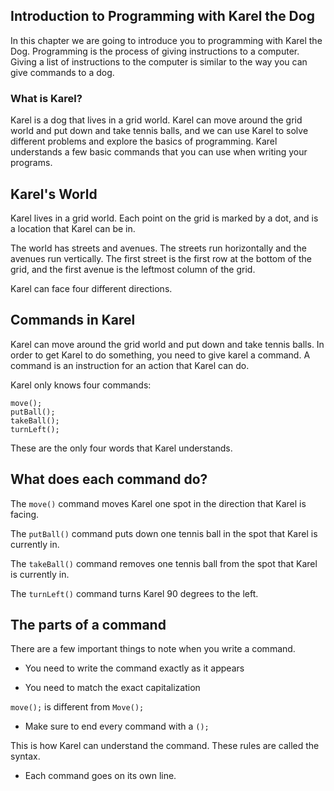 ## Introduction to Programming with Karel the Dog

In this chapter we are going to introduce you to programming with Karel the Dog. Programming is the process of
giving instructions to a computer. Giving a list of instructions to the computer is similar to the way you can give commands to a dog.

### What is Karel?

Karel is a dog that lives in a grid world. Karel can move around the grid world and put down and take tennis balls,
and we can use Karel to solve different problems and explore the basics of programming. Karel understands a few basic commands that you can use when writing your programs.

## Karel's World

Karel lives in a grid world. Each point on the grid is marked by a dot, and is a location that Karel can be in.

The world has streets and avenues. The streets run horizontally and the avenues run vertically. The first street is the first row at the bottom of the grid, and the first avenue is the leftmost column of the grid.

Karel can face four different directions.

## Commands in Karel

Karel can move around the grid world and put down and take tennis balls. In order to get Karel to do something,
you need to give karel a command. A command is an instruction for an action that Karel can do.

Karel only knows four commands:

    move();
    putBall();
    takeBall();
    turnLeft();

These are the only four words that Karel understands.

## What does each command do?

The `move()` command moves Karel one spot in the direction that Karel is facing.

The `putBall()` command puts down one tennis ball in the spot that Karel is currently in.

The `takeBall()` command removes one tennis ball from the spot that Karel is currently in.

The `turnLeft()` command turns Karel 90 degrees to the left.

## The parts of a command

There are a few important things to note when you write a command.

* You need to write the command exactly as it appears

* You need to match the exact capitalization

`move();` is different from `Move();`

* Make sure to end every command with a `();`

This is how Karel can understand the command. These rules are called the syntax.

* Each command goes on its own line.
